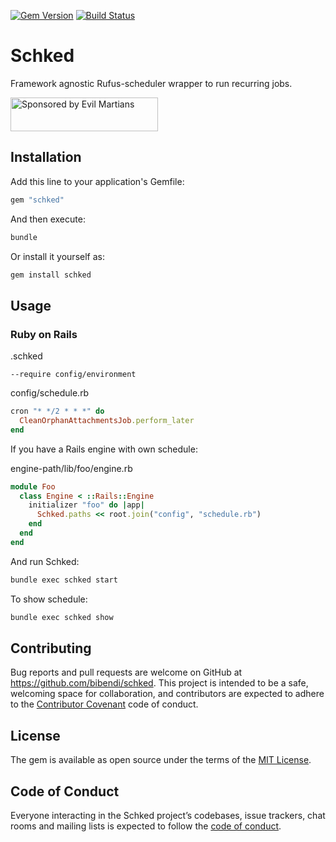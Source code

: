 [![Gem Version](https://badge.fury.io/rb/schked.svg)](https://badge.fury.io/rb/schked)
[![Build Status](https://travis-ci.org/bibendi/schked.svg?branch=master)](https://travis-ci.org/bibendi/schked)

# Schked

Framework agnostic Rufus-scheduler wrapper to run recurring jobs.

<a href="https://evilmartians.com/?utm_source=schked">
<img src="https://evilmartians.com/badges/sponsored-by-evil-martians.svg" alt="Sponsored by Evil Martians" width="236" height="54"></a>

## Installation

Add this line to your application's Gemfile:

```ruby
gem "schked"
```

And then execute:

```sh
bundle
```

Or install it yourself as:

```sh
gem install schked
```

## Usage

### Ruby on Rails

.schked

```
--require config/environment
```

config/schedule.rb

```ruby
cron "* */2 * * *" do
  CleanOrphanAttachmentsJob.perform_later
end
```

If you have a Rails engine with own schedule:

engine-path/lib/foo/engine.rb

```ruby
module Foo
  class Engine < ::Rails::Engine
    initializer "foo" do |app|
      Schked.paths << root.join("config", "schedule.rb")
    end
  end
end
```

And run Schked:

```sh
bundle exec schked start
```

To show schedule:

```sh
bundle exec schked show
```

## Contributing

Bug reports and pull requests are welcome on GitHub at https://github.com/bibendi/schked. This project is intended to be a safe, welcoming space for collaboration, and contributors are expected to adhere to the [Contributor Covenant](http://contributor-covenant.org) code of conduct.

## License

The gem is available as open source under the terms of the [MIT License](https://opensource.org/licenses/MIT).

## Code of Conduct

Everyone interacting in the Schked project’s codebases, issue trackers, chat rooms and mailing lists is expected to follow the [code of conduct](https://github.com/[USERNAME]/schked/blob/master/CODE_OF_CONDUCT.md).
